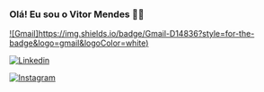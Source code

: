 ### Olá! Eu sou o Vitor Mendes 👋🏻

[![Gmail]https://img.shields.io/badge/Gmail-D14836?style=for-the-badge&logo=gmail&logoColor=white)](https://www.gmail.com/in/vitorrmendes/)

[![Linkedin](https://img.shields.io/badge/LinkedIn-0077B5?style=for-the-badge&logo=linkedin&logoColor=white)](https://www.linkedin.com/in/vitorrmendes/)

[![Instagram](https://img.shields.io/badge/Instagram-E4405F?style=for-the-badge&logo=instagram&logoColor=white)](https://www.instagram.com/vitorrmendes_/)


